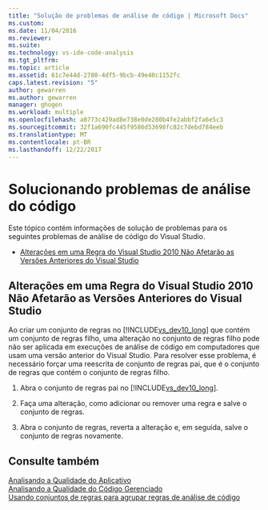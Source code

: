 ```yaml
---
title: "Solução de problemas de análise de código | Microsoft Docs"
ms.custom: 
ms.date: 11/04/2016
ms.reviewer: 
ms.suite: 
ms.technology: vs-ide-code-analysis
ms.tgt_pltfrm: 
ms.topic: article
ms.assetid: 61c7e44d-2780-4df5-9bcb-49e40c1152fc
caps.latest.revision: "5"
author: gewarren
ms.author: gewarren
manager: ghogen
ms.workload: multiple
ms.openlocfilehash: a0773c429ad8e738e0de280b4fe2abbf2fa6e5c3
ms.sourcegitcommit: 32f1a690fc445f9586d53698fc82c7debd784eeb
ms.translationtype: MT
ms.contentlocale: pt-BR
ms.lasthandoff: 12/22/2017
---
```

# <a name="troubleshooting-code-analysis-issues"></a>Solucionando problemas de análise do código
Este tópico contém informações de solução de problemas para os seguintes problemas de análise de código do Visual Studio.  
  
-   [Alterações em uma Regra do Visual Studio 2010 Não Afetarão as Versões Anteriores do Visual Studio](#ChildRuleSetChangesInPreviousVersions)  
  
##  <a name="ChildRuleSetChangesInPreviousVersions"></a> Alterações em uma Regra do Visual Studio 2010 Não Afetarão as Versões Anteriores do Visual Studio  
 Ao criar um conjunto de regras no [!INCLUDE[vs_dev10_long](../code-quality/includes/vs_dev10_long_md.md)] que contém um conjunto de regras filho, uma alteração no conjunto de regras filho pode não ser aplicada em execuções de análise de código em computadores que usam uma versão anterior do Visual Studio. Para resolver esse problema, é necessário forçar uma reescrita de conjunto de regras pai, que é o conjunto de regras que contém o conjunto de regras filho.  
  
1.  Abra o conjunto de regras pai no [!INCLUDE[vs_dev10_long](../code-quality/includes/vs_dev10_long_md.md)].  
  
2.  Faça uma alteração, como adicionar ou remover uma regra e salve o conjunto de regras.  
  
3.  Abra o conjunto de regras, reverta a alteração e, em seguida, salve o conjunto de regras novamente.  
  
## <a name="see-also"></a>Consulte também  
 [Analisando a Qualidade do Aplicativo](../code-quality/analyzing-application-quality-by-using-code-analysis-tools.md)   
 [Analisando a Qualidade do Código Gerenciado](../code-quality/analyzing-managed-code-quality-by-using-code-analysis.md)   
 [Usando conjuntos de regras para agrupar regras de análise de código](../code-quality/using-rule-sets-to-group-code-analysis-rules.md)